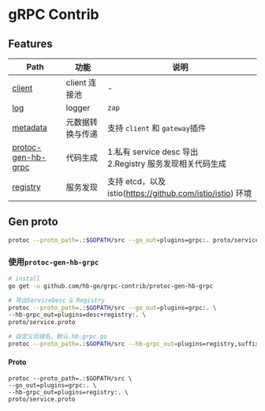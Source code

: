 # gRPC Contrib

## Features

Path | 功能 | 说明
----|----|----
[client](client) | client 连接池 | -
[log](log) | logger | `zap`
[metadata](metadata) | 元数据转换与传递 | 支持 `client` 和 `gateway`插件
[protoc-gen-hb-grpc](protoc-gen-hb-grpc) | 代码生成 | 1.私有 service desc 导出<br/> 2.Registry 服务发现相关代码生成
[registry](registry) | 服务发现 | 支持 etcd，以及 istio(https://github.com/istio/istio) 环境
  
## Gen proto
```bash
protoc --proto_path=.:$GOPATH/src --go_out=plugins=grpc:. proto/service.proto
```

### 使用`protoc-gen-hb-grpc`
```bash
# install
go get -u github.com/hb-go/grpc-contrib/protoc-gen-hb-grpc
```

```bash
# 导出ServiceDesc & Registry
protoc --proto_path=.:$GOPATH/src --go_out=plugins=grpc:. \
--hb-grpc_out=plugins=desc+registry:. \
proto/service.proto

# 自定义后缀名，默认.hb.grpc.go
protoc --proto_path=.:$GOPATH/src --hb-grpc_out=plugins=registry,suffix=.hb.grpc.go:. proto/service.proto
```

#### Proto
```shell script
protoc --proto_path=.:$GOPATH/src \
--go_out=plugins=grpc:. \
--hb-grpc_out=plugins=registry:. \
proto/service.proto
```
